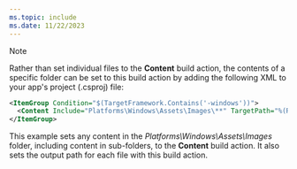 ```yaml
---
ms.topic: include
ms.date: 11/22/2023
---
```


> [!NOTE]
> Rather than set individual files to the **Content** build action, the contents of a specific folder can be set to this build action by adding the following XML to your app's project (.csproj) file:
>
>```xml
><ItemGroup Condition="$(TargetFramework.Contains('-windows'))">
>   <Content Include="Platforms\Windows\Assets\Images\**" TargetPath="%(RecursiveDir)%(Filename)%(Extension)" />
></ItemGroup>
>```
>
> This example sets any content in the *Platforms\Windows\Assets\Images* folder, including content in sub-folders, to the **Content** build action. It also sets the output path for each file with this build action.
